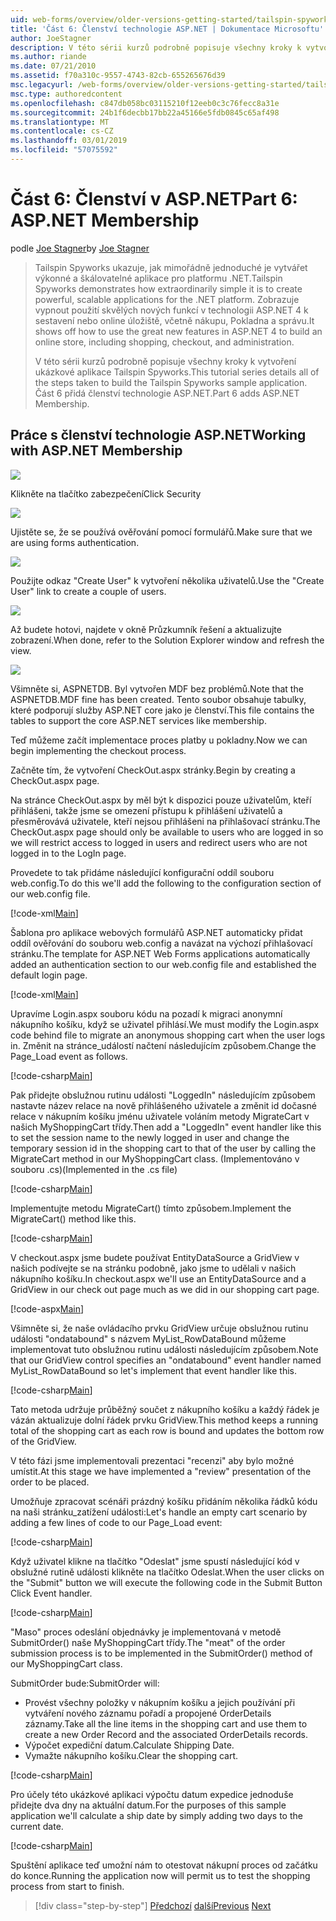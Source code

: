 ```yaml
---
uid: web-forms/overview/older-versions-getting-started/tailspin-spyworks/tailspin-spyworks-part-6
title: 'Část 6: Členství technologie ASP.NET | Dokumentace Microsoftu'
author: JoeStagner
description: V této sérii kurzů podrobně popisuje všechny kroky k vytvoření ukázkové aplikace Tailspin Spyworks. Část 6 přidá členství technologie ASP.NET.
ms.author: riande
ms.date: 07/21/2010
ms.assetid: f70a310c-9557-4743-82cb-655265676d39
msc.legacyurl: /web-forms/overview/older-versions-getting-started/tailspin-spyworks/tailspin-spyworks-part-6
msc.type: authoredcontent
ms.openlocfilehash: c847db058bc03115210f12eeb0c3c76fecc8a31e
ms.sourcegitcommit: 24b1f6decbb17bb22a45166e5fdb0845c65af498
ms.translationtype: MT
ms.contentlocale: cs-CZ
ms.lasthandoff: 03/01/2019
ms.locfileid: "57075592"
---
```

<a name="part-6-aspnet-membership"></a><span data-ttu-id="b3591-104">Část 6: Členství v ASP.NET</span><span class="sxs-lookup"><span data-stu-id="b3591-104">Part 6: ASP.NET Membership</span></span>
====================
<span data-ttu-id="b3591-105">podle [Joe Stagner](https://github.com/JoeStagner)</span><span class="sxs-lookup"><span data-stu-id="b3591-105">by [Joe Stagner](https://github.com/JoeStagner)</span></span>

> <span data-ttu-id="b3591-106">Tailspin Spyworks ukazuje, jak mimořádně jednoduché je vytvářet výkonné a škálovatelné aplikace pro platformu .NET.</span><span class="sxs-lookup"><span data-stu-id="b3591-106">Tailspin Spyworks demonstrates how extraordinarily simple it is to create powerful, scalable applications for the .NET platform.</span></span> <span data-ttu-id="b3591-107">Zobrazuje vypnout použití skvělých nových funkcí v technologii ASP.NET 4 k sestavení nebo online úložiště, včetně nákupu, Pokladna a správu.</span><span class="sxs-lookup"><span data-stu-id="b3591-107">It shows off how to use the great new features in ASP.NET 4 to build an online store, including shopping, checkout, and administration.</span></span>
> 
> <span data-ttu-id="b3591-108">V této sérii kurzů podrobně popisuje všechny kroky k vytvoření ukázkové aplikace Tailspin Spyworks.</span><span class="sxs-lookup"><span data-stu-id="b3591-108">This tutorial series details all of the steps taken to build the Tailspin Spyworks sample application.</span></span> <span data-ttu-id="b3591-109">Část 6 přidá členství technologie ASP.NET.</span><span class="sxs-lookup"><span data-stu-id="b3591-109">Part 6 adds ASP.NET Membership.</span></span>


## <a id="_Toc260221672"></a>  <span data-ttu-id="b3591-110">Práce s členství technologie ASP.NET</span><span class="sxs-lookup"><span data-stu-id="b3591-110">Working with ASP.NET Membership</span></span>

![](tailspin-spyworks-part-6/_static/image1.png)

<span data-ttu-id="b3591-111">Klikněte na tlačítko zabezpečení</span><span class="sxs-lookup"><span data-stu-id="b3591-111">Click Security</span></span>

![](tailspin-spyworks-part-6/_static/image1.jpg)

<span data-ttu-id="b3591-112">Ujistěte se, že se používá ověřování pomocí formulářů.</span><span class="sxs-lookup"><span data-stu-id="b3591-112">Make sure that we are using forms authentication.</span></span>

![](tailspin-spyworks-part-6/_static/image2.jpg)

<span data-ttu-id="b3591-113">Použijte odkaz "Create User" k vytvoření několika uživatelů.</span><span class="sxs-lookup"><span data-stu-id="b3591-113">Use the "Create User" link to create a couple of users.</span></span>

![](tailspin-spyworks-part-6/_static/image3.jpg)

<span data-ttu-id="b3591-114">Až budete hotovi, najdete v okně Průzkumník řešení a aktualizujte zobrazení.</span><span class="sxs-lookup"><span data-stu-id="b3591-114">When done, refer to the Solution Explorer window and refresh the view.</span></span>

![](tailspin-spyworks-part-6/_static/image2.png)

<span data-ttu-id="b3591-115">Všimněte si, ASPNETDB. Byl vytvořen MDF bez problémů.</span><span class="sxs-lookup"><span data-stu-id="b3591-115">Note that the ASPNETDB.MDF fine has been created.</span></span> <span data-ttu-id="b3591-116">Tento soubor obsahuje tabulky, které podporují služby ASP.NET core jako je členství.</span><span class="sxs-lookup"><span data-stu-id="b3591-116">This file contains the tables to support the core ASP.NET services like membership.</span></span>

<span data-ttu-id="b3591-117">Teď můžeme začít implementace proces platby u pokladny.</span><span class="sxs-lookup"><span data-stu-id="b3591-117">Now we can begin implementing the checkout process.</span></span>

<span data-ttu-id="b3591-118">Začněte tím, že vytvoření CheckOut.aspx stránky.</span><span class="sxs-lookup"><span data-stu-id="b3591-118">Begin by creating a CheckOut.aspx page.</span></span>

<span data-ttu-id="b3591-119">Na stránce CheckOut.aspx by měl být k dispozici pouze uživatelům, kteří přihlášeni, takže jsme se omezení přístupu k přihlášení uživatelů a přesměrovává uživatele, kteří nejsou přihlášeni na přihlašovací stránku.</span><span class="sxs-lookup"><span data-stu-id="b3591-119">The CheckOut.aspx page should only be available to users who are logged in so we will restrict access to logged in users and redirect users who are not logged in to the LogIn page.</span></span>

<span data-ttu-id="b3591-120">Provedete to tak přidáme následující konfigurační oddíl souboru web.config.</span><span class="sxs-lookup"><span data-stu-id="b3591-120">To do this we'll add the following to the configuration section of our web.config file.</span></span>

[!code-xml[Main](tailspin-spyworks-part-6/samples/sample1.xml)]

<span data-ttu-id="b3591-121">Šablona pro aplikace webových formulářů ASP.NET automaticky přidat oddíl ověřování do souboru web.config a navázat na výchozí přihlašovací stránku.</span><span class="sxs-lookup"><span data-stu-id="b3591-121">The template for ASP.NET Web Forms applications automatically added an authentication section to our web.config file and established the default login page.</span></span>

[!code-xml[Main](tailspin-spyworks-part-6/samples/sample2.xml)]

<span data-ttu-id="b3591-122">Upravíme Login.aspx souboru kódu na pozadí k migraci anonymní nákupního košíku, když se uživatel přihlásí.</span><span class="sxs-lookup"><span data-stu-id="b3591-122">We must modify the Login.aspx code behind file to migrate an anonymous shopping cart when the user logs in.</span></span> <span data-ttu-id="b3591-123">Změnit na stránce\_událostí načtení následujícím způsobem.</span><span class="sxs-lookup"><span data-stu-id="b3591-123">Change the Page\_Load event as follows.</span></span>

[!code-csharp[Main](tailspin-spyworks-part-6/samples/sample3.cs)]

<span data-ttu-id="b3591-124">Pak přidejte obslužnou rutinu události "LoggedIn" následujícím způsobem nastavte název relace na nově přihlášeného uživatele a změnit id dočasné relace v nákupním košíku jménu uživatele voláním metody MigrateCart v našich MyShoppingCart třídy.</span><span class="sxs-lookup"><span data-stu-id="b3591-124">Then add a "LoggedIn" event handler like this to set the session name to the newly logged in user and change the temporary session id in the shopping cart to that of the user by calling the MigrateCart method in our MyShoppingCart class.</span></span> <span data-ttu-id="b3591-125">(Implementováno v souboru .cs)</span><span class="sxs-lookup"><span data-stu-id="b3591-125">(Implemented in the .cs file)</span></span>

[!code-csharp[Main](tailspin-spyworks-part-6/samples/sample4.cs)]

<span data-ttu-id="b3591-126">Implementujte metodu MigrateCart() tímto způsobem.</span><span class="sxs-lookup"><span data-stu-id="b3591-126">Implement the MigrateCart() method like this.</span></span>

[!code-csharp[Main](tailspin-spyworks-part-6/samples/sample5.cs)]

<span data-ttu-id="b3591-127">V checkout.aspx jsme budete používat EntityDataSource a GridView v našich podívejte se na stránku podobně, jako jsme to udělali v našich nákupního košíku.</span><span class="sxs-lookup"><span data-stu-id="b3591-127">In checkout.aspx we'll use an EntityDataSource and a GridView in our check out page much as we did in our shopping cart page.</span></span>

[!code-aspx[Main](tailspin-spyworks-part-6/samples/sample6.aspx)]

<span data-ttu-id="b3591-128">Všimněte si, že naše ovládacího prvku GridView určuje obslužnou rutinu události "ondatabound" s názvem MyList\_RowDataBound můžeme implementovat tuto obslužnou rutinu události následujícím způsobem.</span><span class="sxs-lookup"><span data-stu-id="b3591-128">Note that our GridView control specifies an "ondatabound" event handler named MyList\_RowDataBound so let's implement that event handler like this.</span></span>

[!code-csharp[Main](tailspin-spyworks-part-6/samples/sample7.cs)]

<span data-ttu-id="b3591-129">Tato metoda udržuje průběžný součet z nákupního košíku a každý řádek je vázán aktualizuje dolní řádek prvku GridView.</span><span class="sxs-lookup"><span data-stu-id="b3591-129">This method keeps a running total of the shopping cart as each row is bound and updates the bottom row of the GridView.</span></span>

<span data-ttu-id="b3591-130">V této fázi jsme implementovali prezentaci "recenzi" aby bylo možné umístit.</span><span class="sxs-lookup"><span data-stu-id="b3591-130">At this stage we have implemented a "review" presentation of the order to be placed.</span></span>

<span data-ttu-id="b3591-131">Umožňuje zpracovat scénáři prázdný košíku přidáním několika řádků kódu na naši stránku\_zatížení události:</span><span class="sxs-lookup"><span data-stu-id="b3591-131">Let's handle an empty cart scenario by adding a few lines of code to our Page\_Load event:</span></span>

[!code-csharp[Main](tailspin-spyworks-part-6/samples/sample8.cs)]

<span data-ttu-id="b3591-132">Když uživatel klikne na tlačítko "Odeslat" jsme spustí následující kód v obslužné rutině události klikněte na tlačítko Odeslat.</span><span class="sxs-lookup"><span data-stu-id="b3591-132">When the user clicks on the "Submit" button we will execute the following code in the Submit Button Click Event handler.</span></span>

[!code-csharp[Main](tailspin-spyworks-part-6/samples/sample9.cs)]

<span data-ttu-id="b3591-133">"Maso" proces odeslání objednávky je implementovaná v metodě SubmitOrder() naše MyShoppingCart třídy.</span><span class="sxs-lookup"><span data-stu-id="b3591-133">The "meat" of the order submission process is to be implemented in the SubmitOrder() method of our MyShoppingCart class.</span></span>

<span data-ttu-id="b3591-134">SubmitOrder bude:</span><span class="sxs-lookup"><span data-stu-id="b3591-134">SubmitOrder will:</span></span>

- <span data-ttu-id="b3591-135">Provést všechny položky v nákupním košíku a jejich používání při vytváření nového záznamu pořadí a propojené OrderDetails záznamy.</span><span class="sxs-lookup"><span data-stu-id="b3591-135">Take all the line items in the shopping cart and use them to create a new Order Record and the associated OrderDetails records.</span></span>
- <span data-ttu-id="b3591-136">Výpočet expediční datum.</span><span class="sxs-lookup"><span data-stu-id="b3591-136">Calculate Shipping Date.</span></span>
- <span data-ttu-id="b3591-137">Vymažte nákupního košíku.</span><span class="sxs-lookup"><span data-stu-id="b3591-137">Clear the shopping cart.</span></span>


[!code-csharp[Main](tailspin-spyworks-part-6/samples/sample10.cs)]

<span data-ttu-id="b3591-138">Pro účely této ukázkové aplikaci výpočtu datum expedice jednoduše přidejte dva dny na aktuální datum.</span><span class="sxs-lookup"><span data-stu-id="b3591-138">For the purposes of this sample application we'll calculate a ship date by simply adding two days to the current date.</span></span>

[!code-csharp[Main](tailspin-spyworks-part-6/samples/sample11.cs)]

<span data-ttu-id="b3591-139">Spuštění aplikace teď umožní nám to otestovat nákupní proces od začátku do konce.</span><span class="sxs-lookup"><span data-stu-id="b3591-139">Running the application now will permit us to test the shopping process from start to finish.</span></span>

> [!div class="step-by-step"]
> <span data-ttu-id="b3591-140">[Předchozí](tailspin-spyworks-part-5.md)
> [další](tailspin-spyworks-part-7.md)</span><span class="sxs-lookup"><span data-stu-id="b3591-140">[Previous](tailspin-spyworks-part-5.md)
[Next](tailspin-spyworks-part-7.md)</span></span>
